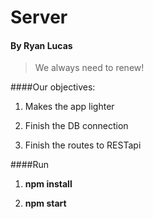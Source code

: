 
# Server

#### By Ryan Lucas

> We always need to renew!

####Our objectives:

1. Makes the app lighter

2. Finish the DB connection

3. Finish the routes to RESTapi

####Run

1. **npm install**

2. **npm start**
